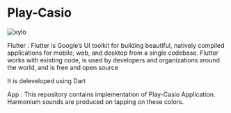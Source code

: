 # Play-Casio

![xylo](https://user-images.githubusercontent.com/60261673/114528603-cb84b000-9c66-11eb-85a2-cbae464f24b5.png)

Flutter : Flutter is Google’s UI toolkit for building beautiful, natively compiled applications for mobile, web, and desktop from a single codebase. Flutter works with existing code, is used by developers and organizations around the world, and is free and open source

It is deleveloped using Dart

App : This repository contains implementation of Play-Casio Application. Harmonium sounds are produced on tapping on these colors. 
